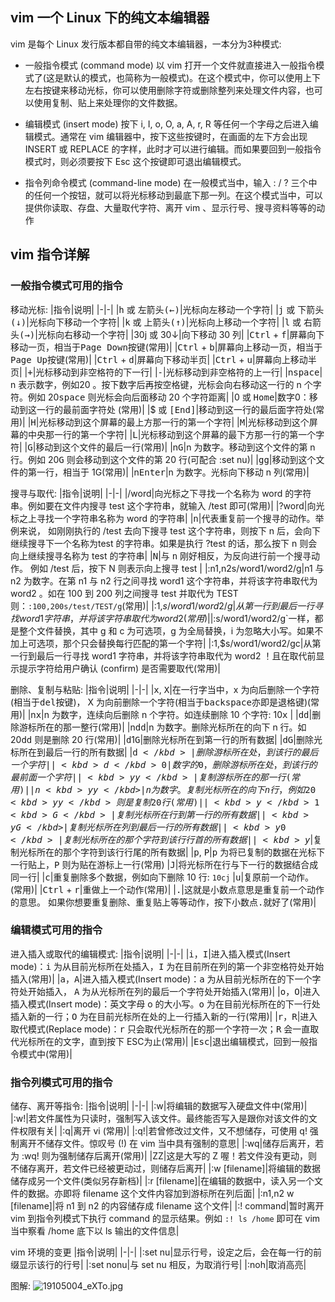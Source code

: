 ## vim 一个 Linux 下的纯文本编辑器
vim 是每个 Linux 发行版本都自带的纯文本编辑器，一本分为3种模式:
* 一般指令模式 (command mode)
以 vim 打开一个文件就直接进入一般指令模式了(这是默认的模式，也简称为一般模式)。在这个模式中，你可以使用上下左右按键来移动光标，你可以使用删除字符或删除整列来处理文件内容，也可以使用复制、贴上来处理你的文件数据。

* 编辑模式 (insert mode)
按下 i, I, o, O, a, A, r, R 等任何一个字母之后进入编辑模式。通常在 vim 编辑器中，按下这些按键时，在画面的左下方会出现 INSERT 或 REPLACE 的字样，此时才可以进行编辑。而如果要回到一般指令模式时，则必须要按下 Esc 这个按键即可退出编辑模式。

* 指令列命令模式 (command-line mode)
在一般模式当中，输入 : / ? 三个中的任何一个按钮，就可以将光标移动到最底下那一列。在这个模式当中，可以提供你读取、存盘、大量取代字符、离开 vim 、显示行号、搜寻资料等等的动作

## vim 指令详解
### 一般指令模式可用的指令
移动光标:
|指令|说明|
|-|-|
|<kbd>h</kbd> 或 <kbd>左箭头(←)</kbd>|光标向左移动一个字符|
|<kbd>j</kbd> 或 <kbd>下箭头(↓)</kbd>|光标向下移动一个字符|
|<kbd>k</kbd> 或 <kbd>上箭头(↑)</kbd>|光标向上移动一个字符|
|<kbd>l</kbd> 或 <kbd>右箭头(→)</kbd>|光标向右移动一个字符|
|30j 或 30↓|向下移动 30 列|
|<kbd>Ctrl</kbd> + <kbd>f</kbd>|屏幕向下移动一页，相当于<kbd>Page Down</kbd>按键(常用)|
|<kbd>Ctrl</kbd> + <kbd>b</kbd>|屏幕向上移动一页，相当于<kbd>Page Up</kbd>按键(常用)|
|<kbd>Ctrl</kbd> + <kbd>d</kbd>|屏幕向下移动半页|
|<kbd>Ctrl</kbd> + <kbd>u</kbd>|屏幕向上移动半页|
|<kbd>+</kbd>|光标移动到非空格符的下一行|
|<kbd>-</kbd>|光标移动到非空格符的上一行|
|n<kbd>space</kbd>| n 表示数字，例如20 。按下数字后再按空格键，光标会向右移动这一行的 n 个字符。例如 20<kbd>space</kbd> 则光标会向后面移动 20 个字符距离|
|0 或 <kbd>Home</kbd>|数字0：移动到这一行的最前面字符处 (常用)|
|$ 或 <kbd>[End]</kbd>|移动到这一行的最后面字符处(常用)|
|<kbd>H</kbd>|光标移动到这个屏幕的最上方那一行的第一个字符|
|<kbd>M</kbd>|光标移动到这个屏幕的中央那一行的第一个字符|
|<kbd>L</kbd>|光标移动到这个屏幕的最下方那一行的第一个字符|
|<kbd>G</kbd>|移动到这个文件的最后一行(常用)|
|n<kbd>G</kbd>|n 为数字。移动到这个文件的第 n 行。例如 20<kbd>G</kbd> 则会移动到这个文件的第 20 行(可配合 :set nu)|
|<kbd>gg</kbd>|移动到这个文件的第一行，相当于 1G(常用)|
|n<kbd>Enter</kbd>|n 为数字。光标向下移动 n 列(常用)|

搜寻与取代:
|指令|说明|
|-|-|
|/word|向光标之下寻找一个名称为 word 的字符串。例如要在文件内搜寻 test 这个字符串，就输入 /test 即可(常用)|
|?word|向光标之上寻找一个字符串名称为 word 的字符串|
|<kbd>n</kbd>|代表重复前一个搜寻的动作。举例来说， 如刚刚执行的 /test 去向下搜寻 test 这个字符串，则按下 n 后，会向下继续搜寻下一个名称为test 的字符串。如果是执行 ?test 的话，那么按下 n 则会向上继续搜寻名称为 test 的字符串|
|<kbd>N</kbd>|与 <kbd>n</kbd> 刚好相反，为反向进行前一个搜寻动作。 例如 /test 后，按下 N 则表示向上搜寻 test |
|:n1,n2s/word1/word2/g|n1 与 n2 为数字。在第 n1 与 n2 行之间寻找 word1 这个字符串，并将该字符串取代为 word2 。如在 100 到 200 列之间搜寻 test 并取代为 TEST 则：`:100,200s/test/TEST/g`(常用)|
|:1,$s/word1/word2/g|从第一行到最后一行寻找 word1 字符串，并将该字符串取代为 word2(常用)|
|:%s/word1/word2/gi|同`:1,$s/word1/word2/g`一样，都是整个文件替换，其中 g 和 c 为可选项，g 为全局替换，i 为忽略大小写。如果不加上可选项，那个只会替换每行匹配的第一个字符|
|:1,$s/word1/word2/gc|从第一行到最后一行寻找 word1 字符串，并将该字符串取代为 word2 ！且在取代前显示提示字符给用户确认 (confirm) 是否需要取代(常用)|


删除、复制与粘贴:
|指令|说明|
|-|-|
|<kbd>x</kbd>, <kbd>X</kbd>|在一行字当中，x 为向后删除一个字符 (相当于<kbd>del</kbd>按键)， X 为向前删除一个字符(相当于<kbd>backspace</kbd>亦即是退格键)(常用)|
|n<kbd>x</kbd>|n 为数字，连续向后删除 n 个字符。如连续删除 10 个字符: 10<kbd>x</kbd> |
|<kbd>dd</kbd>|删除游标所在的那一整行(常用)|
|n<kbd>dd</kbd>|n 为数字。删除光标所在的向下 n 行。如 20<kbd>dd</kbd> 则是删除 20 行(常用)|
|<kbd>d</kbd>1<kbd>G</kbd>|删除光标所在到第一行的所有数据|
|<kbd>dG</kbd>|删除光标所在到最后一行的所有数据|
|<kbd>d$</kbd>|删除游标所在处，到该行的最后一个字符|
|<kbd>d</kbd>0|数字的 0 ，删除游标所在处，到该行的最前面一个字符|
|<kbd>yy</kbd>|复制游标所在的那一行(常用)|
|n<kbd>yy</kbd>|n 为数字。复制光标所在的向下 n 行，例如 20<kbd>yy</kbd> 则是复制 20 行(常用)|
|<kbd>y</kbd>1<kbd>G</kbd>|复制光标所在行到第一行的所有数据|
|<kbd>yG</kbd>|复制光标所在列到最后一行的所有数据|
|<kbd>y0</kbd>|复制光标所在的那个字符到该行行首的所有数据|
|<kbd>y$</kbd>|复制光标所在的那个字符到该行行尾的所有数据|
|<kbd>p</kbd>, <kbd>P</kbd>|<kbd>p</kbd> 为将已复制的数据在光标下一行贴上，<kbd>P</kbd> 则为贴在游标上一行(常用)
|<kbd>J</kbd>|将光标所在行与下一行的数据结合成同一行|
|<kbd>c</kbd>|重复删除多个数据，例如向下删除 10 行: `10cj`
|<kbd>u</kbd>|复原前一个动作。(常用)|
|<kbd>Ctrl</kbd> + <kbd>r</kbd>|重做上一个动作(常用)|
|<kbd>.</kbd>|这就是小数点意思是重复前一个动作的意思。 如果你想要重复删除、重复贴上等等动作，按下小数点<kbd>.</kbd>就好了(常用)|

### 编辑模式可用的指令
进入插入或取代的编辑模式:
|指令|说明|
|-|-|
|<kbd>i</kbd>，<kbd>I</kbd>|进入插入模式(Insert mode)：<kbd>i</kbd> 为从目前光标所在处插入，<kbd>I</kbd> 为在目前所在列的第一个非空格符处开始插入(常用)|
|<kbd>a</kbd>，<kbd>A</kbd>|进入插入模式(Insert mode)：<kbd>a</kbd> 为从目前光标所在的下一个字符处开始插入， <kbd>A</kbd> 为从光标所在列的最后一个字符处开始插入(常用)|
|<kbd>o</kbd>，<kbd>O</kbd>|进入插入模式(Insert mode)：英文字母 o 的大小写。<kbd>o</kbd> 为在目前光标所在的下一行处插入新的一行；<kbd>O</kbd> 为在目前光标所在处的上一行插入新的一行(常用)|
|<kbd>r</kbd>，<kbd>R</kbd>|进入取代模式(Replace mode)：<kbd>r</kbd> 只会取代光标所在的那一个字符一次；<kbd>R</kbd> 会一直取代光标所在的文字，直到按下 ESC为止(常用)|
|<kbd>Esc</kbd>|退出编辑模式，回到一般指令模式中(常用)|

### 指令列模式可用的指令
储存、离开等指令:
|指令|说明|
|-|-|
|:w|将编辑的数据写入硬盘文件中(常用)|
|:w!|若文件属性为只读时，强制写入该文件。最终能否写入是跟你对该文件的文件权限有关|
|:q|离开 vi (常用)|
|:q!|若曾修改过文件，又不想储存，可使用 q! 强制离开不储存文件。惊叹号 (!) 在 vim 当中具有强制的意思|
|:wq|储存后离开，若为 :wq! 则为强制储存后离开(常用)|
|ZZ|这是大写的 Z 喔！若文件没有更动，则不储存离开，若文件已经被更动过，则储存后离开|
|:w [filename]|将编辑的数据储存成另一个文件(类似另存新档)|
|:r [filename]|在编辑的数据中，读入另一个文件的数据。亦即将 filename 这个文件内容加到游标所在列后面|
|:n1,n2 w [filename]|将 n1 到 n2 的内容储存成 filename 这个文件|
|:! command|暂时离开 vim 到指令列模式下执行 command 的显示结果。例如 `:! ls /home` 即可在 vim 当中察看 /home 底下以 ls 输出的文件信息|

vim 环境的变更
|指令|说明|
|-|-|
|:set nu|显示行号，设定之后，会在每一行的前缀显示该行的行号|
|:set nonu|与 set nu 相反，为取消行号|
|:noh|取消高亮|

图解:
![19105004_eXTo.jpg](https://i.loli.net/2020/11/08/9soZc68wFCpMJDy.jpg)